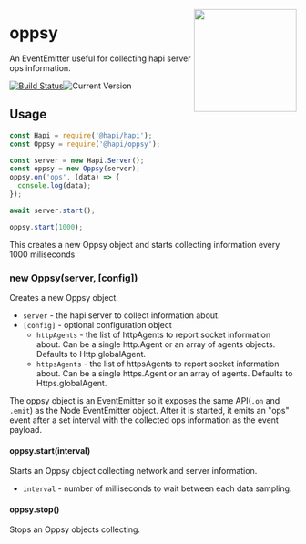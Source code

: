 <a href="http://hapijs.com"><img src="https://github.com/hapijs/assets/blob/master/images/family.svg" width="180px" align="right" /></a>

# oppsy

An EventEmitter useful for collecting hapi server ops information.

[![Build Status](https://secure.travis-ci.org/hapijs/oppsy.svg?branch=master)](http://travis-ci.org/hapijs/oppsy)![Current Version](https://img.shields.io/npm/v/oppsy.svg)

## Usage

```js
const Hapi = require('@hapi/hapi');
const Oppsy = require('@hapi/oppsy');

const server = new Hapi.Server();
const oppsy = new Oppsy(server);
oppsy.on('ops', (data) => {
  console.log(data);
});

await server.start();

oppsy.start(1000);
```

This creates a new Oppsy object and starts collecting information every 1000 miliseconds

### new Oppsy(server, [config])

Creates a new Oppsy object.
- `server` - the hapi server to collect information about.
- `[config]` - optional configuration object
  - `httpAgents` - the list of httpAgents to report socket information about. Can be a single http.Agent or an array of agents objects. Defaults to Http.globalAgent.
  - `httpsAgents` - the list of httpsAgents to report socket information about. Can be a single https.Agent or an array of agents. Defaults to Https.globalAgent.

The oppsy object is an EventEmitter so it exposes the same API(`.on` and `.emit`) as the Node EventEmitter object. After it is started, it emits an "ops" event after a set interval with the collected ops information as the event payload.

#### oppsy.start(interval)

Starts an Oppsy object collecting network and server information.
- `interval` - number of milliseconds to wait between each data sampling.

#### oppsy.stop()

Stops an Oppsy objects collecting.
